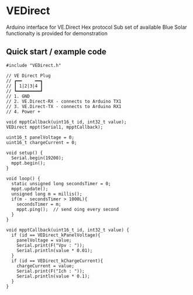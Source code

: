 # VEDirect
Arduino interface for VE.Direct Hex protocol
Sub set of available Blue Solar functionalty is provided for demonstration

## Quick start / example code

```
#include "VEDirect.h"

// VE Direct Plug
// ┏━━     ━━┓
// ┃ 1|2|3|4 ┃
// ┗━━━━━━━━━┛
// 1. GND
// 2. VE.Direct-RX - connects to Arduino TX1
// 3. VE.Direct-TX - connects to Arduino RX1
// 4. Power +

void mpptCallback(uint16_t id, int32_t value);
VEDirect mppt(Serial1, mpptCallback);

uint16_t panelVoltage = 0;
uint16_t chargeCurrent = 0;

void setup() {
  Serial.begin(19200);
  mppt.begin();
}

void loop() {
  static unsigned long secondsTimer = 0;
  mppt.update();
  unsigned long m = millis();
  if(m - secondsTimer > 1000L){
    secondsTimer = m;
    mppt.ping();  // send oing every second
  }
}

void mpptCallback(uint16_t id, int32_t value) {
  if (id == VEDirect_kPanelVoltage){
    panelVoltage = value;
    Serial.print(F("Vpv : "));
    Serial.println(value * 0.01);
  }
  if (id == VEDirect_kChargeCurrent){
    chargeCurrent = value;
    Serial.print(F("Ich : "));
    Serial.println(value * 0.1);
  }
}
```
